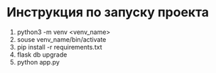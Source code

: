 # Инструкция по запуску проекта

1. python3 -m venv <venv_name>
2. souse venv_name/bin/activate
3. pip install -r requirements.txt
4. flask db upgrade
5. python app.py
